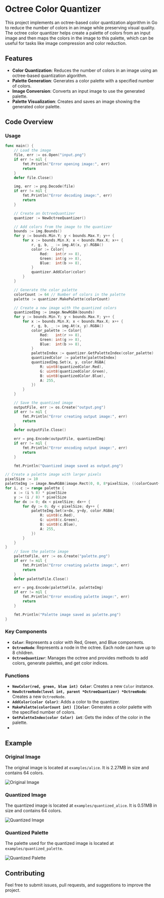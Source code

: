 # Octree Color Quantizer

This project implements an octree-based color quantization algorithm in Go to reduce the number of colors in an image while preserving visual quality. The octree color quantizer helps create a palette of colors from an input image and then maps the colors in the image to this palette, which can be useful for tasks like image compression and color reduction.

## Features

- **Color Quantization**: Reduces the number of colors in an image using an octree-based quantization algorithm.
- **Palette Generation**: Generates a color palette with a specified number of colors.
- **Image Conversion**: Converts an input image to use the generated palette.
- **Palette Visualization**: Creates and saves an image showing the generated color palette.

## Code Overview

### Usage

```go
func main() {
    // Load the image
    file, err := os.Open("input.png")
    if err != nil {
        fmt.Println("Error opening image:", err)
        return
    }
    defer file.Close()

    img, err := png.Decode(file)
    if err != nil {
        fmt.Println("Error decoding image:", err)
        return
    }

    // Create an OctreeQuantizer
    quantizer := NewOctreeQuantizer()

    // Add colors from the image to the quantizer
    bounds := img.Bounds()
    for y := bounds.Min.Y; y < bounds.Max.Y; y++ {
        for x := bounds.Min.X; x < bounds.Max.X; x++ {
            r, g, b, _ := img.At(x, y).RGBA()
            color := Color{
                Red:   int(r >> 8),
                Green: int(g >> 8),
                Blue:  int(b >> 8),
            }
            quantizer.AddColor(color)
        }
    }

    // Generate the color palette
    colorCount := 64 // Number of colors in the palette
    palette := quantizer.MakePalette(colorCount)

    // Create a new image with the quantized colors
    quantizedImg := image.NewRGBA(bounds)
    for y := bounds.Min.Y; y < bounds.Max.Y; y++ {
        for x := bounds.Min.X; x < bounds.Max.X; x++ {
            r, g, b, _ := img.At(x, y).RGBA()
            color_palette := Color{
                Red:   int(r >> 8),
                Green: int(g >> 8),
                Blue:  int(b >> 8),
            }
            paletteIndex := quantizer.GetPaletteIndex(color_palette)
            quantizedColor := palette[paletteIndex]
            quantizedImg.Set(x, y, color.RGBA{
                R: uint8(quantizedColor.Red),
                G: uint8(quantizedColor.Green),
                B: uint8(quantizedColor.Blue),
                A: 255,
            })
        }
    }

    // Save the quantized image
    outputFile, err := os.Create("output.png")
    if err != nil {
        fmt.Println("Error creating output image:", err)
        return
    }
    defer outputFile.Close()

    err = png.Encode(outputFile, quantizedImg)
    if err != nil {
        fmt.Println("Error encoding output image:", err)
        return
    }

    fmt.Println("Quantized image saved as output.png")

// Create a palette image with larger pixels
pixelSize := 10
paletteImg := image.NewRGBA(image.Rect(0, 0, 8*pixelSize, ((colorCount+7)/8)*pixelSize))
for i, c := range palette {
    x := (i % 8) * pixelSize
    y := (i / 8) * pixelSize
    for dx := 0; dx < pixelSize; dx++ {
        for dy := 0; dy < pixelSize; dy++ {
            paletteImg.Set(x+dx, y+dy, color.RGBA{
                R: uint8(c.Red),
                G: uint8(c.Green),
                B: uint8(c.Blue),
                A: 255,
            })
        }
    }
}
    // Save the palette image
    paletteFile, err := os.Create("palette.png")
    if err != nil {
        fmt.Println("Error creating palette image:", err)
        return
    }
    defer paletteFile.Close()

    err = png.Encode(paletteFile, paletteImg)
    if err != nil {
        fmt.Println("Error encoding palette image:", err)
        return
    }

    fmt.Println("Palette image saved as palette.png")
}
```

### Key Components

- **`Color`**: Represents a color with Red, Green, and Blue components.
- **`OctreeNode`**: Represents a node in the octree. Each node can have up to 8 children.
- **`OctreeQuantizer`**: Manages the octree and provides methods to add colors, generate palettes, and get color indices.

### Functions

- **`NewColor(red, green, blue int) Color`**: Creates a new `Color` instance.
- **`NewOctreeNode(level int, parent *OctreeQuantizer) *OctreeNode`**: Creates a new `OctreeNode`.
- **`AddColor(color Color)`**: Adds a color to the quantizer.
- **`MakePalette(colorCount int) []Color`**: Generates a color palette with the specified number of colors.
- **`GetPaletteIndex(color Color) int`**: Gets the index of the color in the palette.
- 
## Example

### Original Image
The original image is located at `examples/alice`. It is 2.27MB in size and contains 64 colors.

![Original Image](examples/alice.png)

### Quantized Image
The quantized image is located at `examples/quantized_alice`. It is 0.51MB in size and contains 64 colors.

![Quantized Image](examples/quantized_alice.png)

### Quantized Palette
The palette used for the quantized image is located at `examples/quantized_palette`.

![Quantized Palette](examples/quantized_palette.png)

## Contributing

Feel free to submit issues, pull requests, and suggestions to improve the project.
